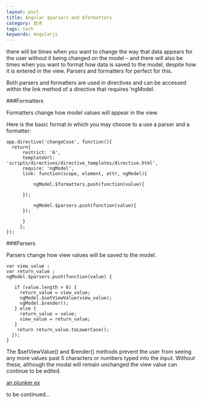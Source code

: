 ```yaml
---
layout: post
title: Angular $parsers and $formatters
category: 技术
tags: tech
keywords: Angularjs
---
```


there will be times when you want to change the way that data appears for the user without it being changed on the model –
and there will also be times when you want to format how data is saved to the model,
despite how it is entered in the view. Parsers and formatters for perfect for this.

Both parsers and formatters are used in directives and can be accessed within the link method of a directive that requires ‘ngModel.


###Formatters

Formatters change how model values will appear in the view.

Here is the basic format in which you may choose to a use a parser and a formatter:


```
app.directive('changeCase', function(){
  return{
      restrict: 'A',
      templateUrl: 'scripts/directives/directive_templates/directive.html',
      require: 'ngModel',
      link: function(scope, element, attr, ngModel){

          ngModel.$formatters.push(function(value){

      });

          ngModel.$parsers.push(function(value){
      });

      }
     };
});

```

###Parsers

Parsers change how view values will be saved to the model.

```
var view_value ;
var return_value ;
ngModel.$parsers.push(function(value) {

   if (value.length > 6) {
     return_value = view_value;
     ngModel.$setViewValue(view_value);
     ngModel.$render();
   } else {
     return_value = value;
     view_value = return_value;
   }
    return return_value.toLowerCase();
  });
}
```

The $setViewValue() and $render() methods prevent the user from seeing any more values past 5 characters or numbers typed into the input. Without these, although the modal will remain unchanged the view value can continue to be edited.


[an plunker ex](http://plnkr.co/edit/UQ5q5FxyBzIeEjRYYVGX?p=preview)


to be continued...


